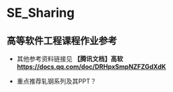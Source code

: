 # SE_Sharing

## 高等软件工程课程作业参考

- 其他参考资料链接见
**【腾讯文档】高软 https://docs.qq.com/doc/DRHpxSmpNZFZGdXdK** 

- 重点推荐轧钢系列及其PPT？
